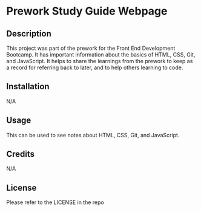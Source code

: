 # Prework Study Guide Webpage

## Description

This project was part of the prework for the Front End Development Bootcamp. It has important information about the basics of HTML, CSS, Git, and JavaScript. It helps to share the learnings from the prework to keep as a record for referring back to later, and to help others learning to code.

## Installation

N/A

## Usage

This can be used to see notes about HTML, CSS, Git, and JavaScript. 

## Credits

N/A

## License

Please refer to the LICENSE in the repo
